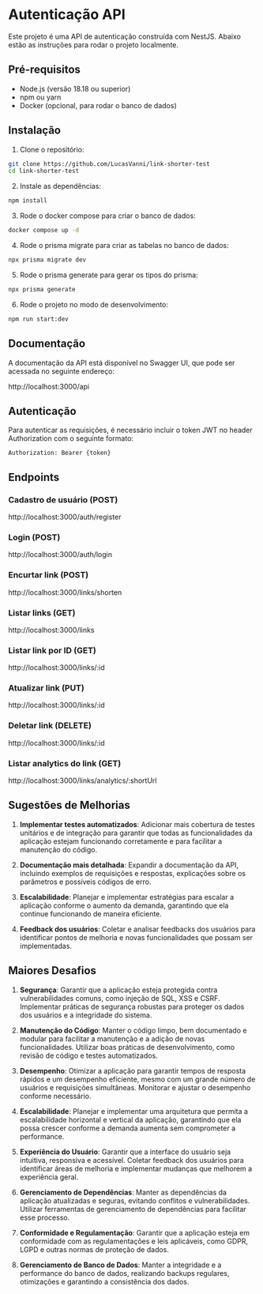 # Autenticação API

Este projeto é uma API de autenticação construída com NestJS. Abaixo estão as instruções para rodar o projeto localmente.

## Pré-requisitos

- Node.js (versão 18.18 ou superior)
- npm ou yarn
- Docker (opcional, para rodar o banco de dados)

## Instalação

1. Clone o repositório:

```bash
git clone https://github.com/LucasVanni/link-shorter-test
cd link-shorter-test
```

2. Instale as dependências:

```bash
npm install
```

3. Rode o docker compose para criar o banco de dados:

```bash
docker compose up -d
```

4. Rode o prisma migrate para criar as tabelas no banco de dados:

```bash
npx prisma migrate dev
```

5. Rode o prisma generate para gerar os tipos do prisma:

```bash
npx prisma generate
```

6. Rode o projeto no modo de desenvolvimento:

```bash
npm run start:dev
```

## Documentação

A documentação da API está disponível no Swagger UI, que pode ser acessada no seguinte endereço:

http://localhost:3000/api

## Autenticação

Para autenticar as requisições, é necessário incluir o token JWT no header Authorization com o seguinte formato:

```
Authorization: Bearer {token}
```

## Endpoints

### Cadastro de usuário (POST)

http://localhost:3000/auth/register

### Login (POST)

http://localhost:3000/auth/login

### Encurtar link (POST)

http://localhost:3000/links/shorten

### Listar links (GET)

http://localhost:3000/links

### Listar link por ID (GET)

http://localhost:3000/links/:id

### Atualizar link (PUT)

http://localhost:3000/links/:id

### Deletar link (DELETE)

http://localhost:3000/links/:id

### Listar analytics do link (GET)

http://localhost:3000/links/analytics/:shortUrl

## Sugestões de Melhorias

1. **Implementar testes automatizados**: Adicionar mais cobertura de testes unitários e de integração para garantir que todas as funcionalidades da aplicação estejam funcionando corretamente e para facilitar a manutenção do código.

2. **Documentação mais detalhada**: Expandir a documentação da API, incluindo exemplos de requisições e respostas, explicações sobre os parâmetros e possíveis códigos de erro.

3. **Escalabilidade**: Planejar e implementar estratégias para escalar a aplicação conforme o aumento da demanda, garantindo que ela continue funcionando de maneira eficiente.

4. **Feedback dos usuários**: Coletar e analisar feedbacks dos usuários para identificar pontos de melhoria e novas funcionalidades que possam ser implementadas.

## Maiores Desafios

1. **Segurança**: Garantir que a aplicação esteja protegida contra vulnerabilidades comuns, como injeção de SQL, XSS e CSRF. Implementar práticas de segurança robustas para proteger os dados dos usuários e a integridade do sistema.

2. **Manutenção do Código**: Manter o código limpo, bem documentado e modular para facilitar a manutenção e a adição de novas funcionalidades. Utilizar boas práticas de desenvolvimento, como revisão de código e testes automatizados.

3. **Desempenho**: Otimizar a aplicação para garantir tempos de resposta rápidos e um desempenho eficiente, mesmo com um grande número de usuários e requisições simultâneas. Monitorar e ajustar o desempenho conforme necessário.

4. **Escalabilidade**: Planejar e implementar uma arquitetura que permita a escalabilidade horizontal e vertical da aplicação, garantindo que ela possa crescer conforme a demanda aumenta sem comprometer a performance.

5. **Experiência do Usuário**: Garantir que a interface do usuário seja intuitiva, responsiva e acessível. Coletar feedback dos usuários para identificar áreas de melhoria e implementar mudanças que melhorem a experiência geral.

6. **Gerenciamento de Dependências**: Manter as dependências da aplicação atualizadas e seguras, evitando conflitos e vulnerabilidades. Utilizar ferramentas de gerenciamento de dependências para facilitar esse processo.

7. **Conformidade e Regulamentação**: Garantir que a aplicação esteja em conformidade com as regulamentações e leis aplicáveis, como GDPR, LGPD e outras normas de proteção de dados.

8. **Gerenciamento de Banco de Dados**: Manter a integridade e a performance do banco de dados, realizando backups regulares, otimizações e garantindo a consistência dos dados.
